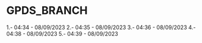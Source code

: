 # GPDS_BRANCH
1.- 04:34 - 08/09/2023
2.- 04:35 - 08/09/2023
3.- 04:36 - 08/09/2023
4.- 04:38 - 08/09/2023
5.- 04:39 - 08/09/2023
